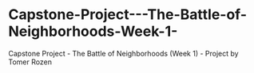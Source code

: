 # Capstone-Project---The-Battle-of-Neighborhoods-Week-1-
Capstone Project - The Battle of Neighborhoods (Week 1)  - Project by Tomer Rozen
